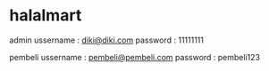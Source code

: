 # halalmart
admin 
ussername : diki@diki.com
password  : 11111111

pembeli
ussername : pembeli@pembeli.com
password  : pembeli123
